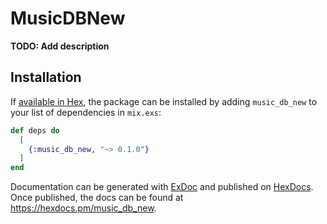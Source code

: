 # MusicDBNew

**TODO: Add description**

## Installation

If [available in Hex](https://hex.pm/docs/publish), the package can be installed
by adding `music_db_new` to your list of dependencies in `mix.exs`:

```elixir
def deps do
  [
    {:music_db_new, "~> 0.1.0"}
  ]
end
```

Documentation can be generated with [ExDoc](https://github.com/elixir-lang/ex_doc)
and published on [HexDocs](https://hexdocs.pm). Once published, the docs can
be found at <https://hexdocs.pm/music_db_new>.

